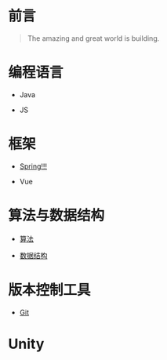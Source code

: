# 前言

> The amazing and great world is building.

# 编程语言

* Java

* JS

# 框架

* [Spring!!!](/frame/SpringBoot.md)

* Vue

# 算法与数据结构

* [算法](/algorithm/)

* [数据结构](/data-structure/)

# 版本控制工具

* [Git](/git/)

# Unity